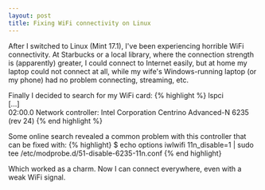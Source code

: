 ```yaml
---
layout: post
title: Fixing WiFi connectivity on Linux
---
```


After I switched to Linux (Mint 17.1), I've been experiencing horrible WiFi connectivity. At Starbucks or a local library, where the connection strength is (apparently) greater, I could connect to Internet easily, but at home my laptop could not connect at all, while my wife's Windows-running laptop (or my phone) had no problem connecting, streaming, etc.

Finally I decided to search for my WiFi card:
{% highlight %}
lspci <br />
[...] <br />
02:00.0 Network controller: Intel Corporation Centrino Advanced-N 6235 (rev 24)
{% end highlight %}

Some online search revealed a common problem with this controller that can be fixed with:
{% highlight}
$ echo options iwlwifi 11n_disable=1 | sudo tee /etc/modprobe.d/51-disable-6235-11n.conf
{% end highlight}

Which worked as a charm. Now I can connect everywhere, even with a weak WiFi signal.